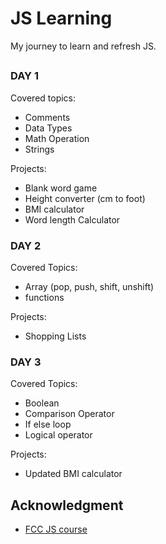 # JS Learning

My journey to learn and refresh JS.

## 

### DAY 1

Covered topics:
- Comments
- Data Types
- Math Operation
- Strings

Projects:
- Blank word game
- Height converter (cm to foot)
- BMI calculator
- Word length Calculator

### DAY 2

Covered Topics:
- Array (pop, push, shift, unshift)
- functions

Projects:
- Shopping Lists

### DAY 3

Covered Topics:
- Boolean 
- Comparison Operator
- If else loop
- Logical operator

Projects:
- Updated BMI calculator


## Acknowledgment 

- [FCC JS course](https://www.youtube.com/watch?v=PkZNo7MFNFg)